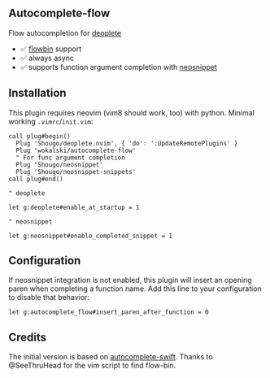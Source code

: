
## Autocomplete-flow

Flow autocompletion for [deoplete](https://github.com/Shougo/deoplete.nvim)

- ✅ [flowbin](https://www.npmjs.com/package/flow-bin) support
- ✅ always async
- ✅ supports function argument completion with [neosnippet](https://github.com/Shougo/neosnippet.vim)

## Installation

This plugin requires neovim (vim8 should work, too) with python.
Minimal working `.vimrc`/`init.vim`:

```vimL
call plug#begin()
  Plug 'Shougo/deoplete.nvim', { 'do': ':UpdateRemotePlugins' }
  Plug 'wokalski/autocomplete-flow'
  " For func argument completion
  Plug 'Shougo/neosnippet'
  Plug 'Shougo/neosnippet-snippets'
call plug#end()

" deoplete

let g:deoplete#enable_at_startup = 1

" neosnippet
        
let g:neosnippet#enable_completed_snippet = 1

```

## Configuration

If neosnippet integration is not enabled, this plugin will insert an opening
paren when completing a function name.
Add this line to your configuration to disable that behavior:

```vimL
let g:autocomplete_flow#insert_paren_after_function = 0
```

## Credits

The initial version is based on [autocomplete-swift](https://github.com/mitsuse/autocomplete-swift). Thanks to @SeeThruHead for the vim script to find flow-bin.

